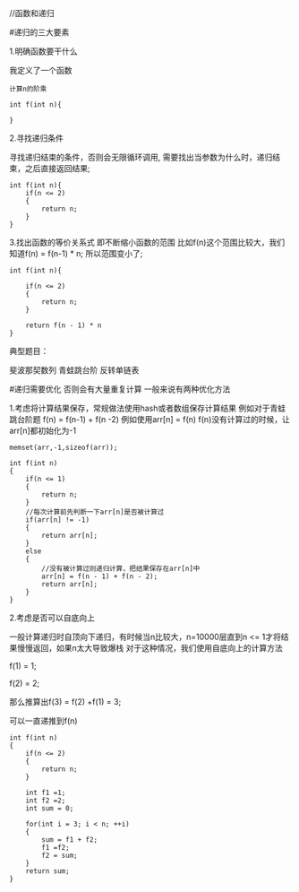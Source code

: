 //函数和递归

#递归的三大要素

1.明确函数要干什么

我定义了一个函数

    计算n的阶乘

    int f(int n){

    }

2.寻找递归条件

寻找递归结束的条件，否则会无限循环调用,
需要找出当参数为什么时，递归结束，之后直接返回结果;

    int f(int n){
        if(n <= 2)
        {
            return n;
        }
    }

3.找出函数的等价关系式
即不断缩小函数的范围
比如f(n)这个范围比较大，我们知道f(n) = f(n-1) * n;
所以范围变小了;

    int f(int n){

        if(n <= 2)
        {
            return n;
        }

        return f(n - 1) * n
    }

典型题目：

斐波那契数列
青蛙跳台阶
反转单链表

#递归需要优化
否则会有大量重复计算
一般来说有两种优化方法

1.考虑将计算结果保存，常规做法使用hash或者数组保存计算结果
例如对于青蛙跳台阶题
f(n) = f(n-1) + f(n -2)
例如使用arr[n] = f(n)
f(n)没有计算过的时候，让arr[n]都初始化为-1

    memset(arr,-1,sizeof(arr));

    int f(int n)
    {
        if(n <= 1)
        {
            return n;
        }
        //每次计算前先判断一下arr[n]是否被计算过
        if(arr[n] != -1)
        {
            return arr[n];
        }
        else
        {
            //没有被计算过则递归计算，把结果保存在arr[n]中
            arr[n] = f(n - 1) + f(n - 2);
            return arr[n];
        }
    }



2.考虑是否可以自底向上

一般计算递归时自顶向下递归，有时候当n比较大，n=10000层直到n <= 1才将结果慢慢返回，如果n太大导致爆栈
对于这种情况，我们使用自底向上的计算方法

f(1) = 1;

f(2) = 2;

那么推算出f(3) = f(2) +f(1) = 3;

可以一直递推到f(n)

    int f(int n)
    {
        if(n <= 2)
        {
            return n;
        }

        int f1 =1;
        int f2 =2;
        int sum = 0;

        for(int i = 3; i < n; ++i)
        {
            sum = f1 + f2;
            f1 =f2;
            f2 = sum;
        }
        return sum;
    }